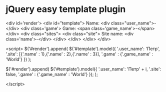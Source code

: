 <h1> jQuery easy template plugin </h1>

&lt;div id='render'&gt;
  &lt;div id="template"&gt;
  	Name: &lt;div class="user_name"&gt;-&lt;/div&gt;
  	&lt;div class='game'&gt;
  		Game: &lt;span class='game_name'&gt;-&lt;/span&gt;
  	&lt;/div&gt;
  	&lt;div class="sites"&gt;
  		&lt;div class="site"&gt;
  			Site name:
  			&lt;div class='name'&gt;-&lt;/div&gt;
  		&lt;/div&gt;
  	&lt;/div&gt;
  &lt;/div&gt;
&lt;/div&gt;

&lt;script&gt;
$('#render').append(
	$('#template').model({
		'.user_name': 'Петр',
		'.site': [{'.name' : 1},{'.name' : 2},{'.name' : 3}],
		'.game' : {'.game_name' : 'World'}
	})
);
	
$('#render').append(
	$('#template').model({
		'.user_name': 'Петр' + i,
		'.site': false,
		'.game' : {'.game_name' : 'World'}
	});
);

&lt;/script&gt;
